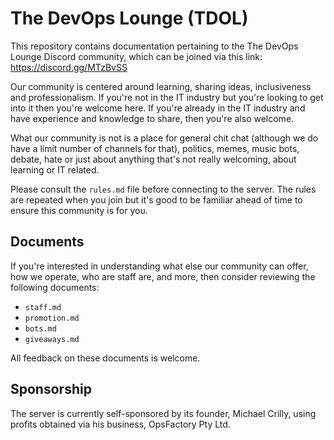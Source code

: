 # The DevOps Lounge (TDOL)

This repository contains documentation pertaining to the The DevOps Lounge Discord community, which can be joined via this link: https://discord.gg/MTzBvSS

Our community is centered around learning, sharing ideas, inclusiveness and professionalism. If you're not in the IT industry but you're looking to get into it then you're welcome here. If you're already in the IT industry and have experience and knowledge to share, then you're also welcome.

What our community is not is a place for general chit chat (although we do have a limit number of channels for that), politics, memes, music bots, debate, hate or just about anything that's not really welcoming, about learning or IT related.

Please consult the `rules.md` file before connecting to the server. The rules are repeated when you join but it's good to be familiar ahead of time to ensure this community is for you.

## Documents

If you're interested in understanding what else our community can offer, how we operate, who are staff are, and more, then consider reviewing the following documents:

- `staff.md`
- `promotion.md`
- `bots.md`
- `giveaways.md`

All feedback on these documents is welcome.

## Sponsorship

The server is currently self-sponsored by its founder, Michael Crilly, using profits obtained via his business, OpsFactory Pty Ltd.
